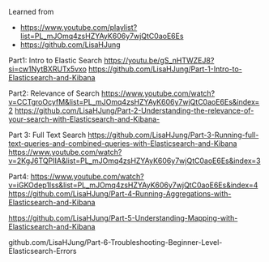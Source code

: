 

Learned from 
- https://www.youtube.com/playlist?list=PL_mJOmq4zsHZYAyK606y7wjQtC0aoE6Es
- https://github.com/LisaHJung

Part1: Intro to Elastic Search
https://youtu.be/gS_nHTWZEJ8?si=cw1NytBXRUTx5vxo
https://github.com/LisaHJung/Part-1-Intro-to-Elasticsearch-and-Kibana

Part2: Relevance of Search
https://www.youtube.com/watch?v=CCTgroOcyfM&list=PL_mJOmq4zsHZYAyK606y7wjQtC0aoE6Es&index=2
https://github.com/LisaHJung/Part-2-Understanding-the-relevance-of-your-search-with-Elasticsearch-and-Kibana-

Part 3: Full Text Search
https://github.com/LisaHJung/Part-3-Running-full-text-queries-and-combined-queries-with-Elasticsearch-and-Kibana
https://www.youtube.com/watch?v=2KgJ6TQPIIA&list=PL_mJOmq4zsHZYAyK606y7wjQtC0aoE6Es&index=3

Part4: 
https://www.youtube.com/watch?v=iGKOdep1Iss&list=PL_mJOmq4zsHZYAyK606y7wjQtC0aoE6Es&index=4
https://github.com/LisaHJung/Part-4-Running-Aggregations-with-Elasticsearch-and-Kibana

https://github.com/LisaHJung/Part-5-Understanding-Mapping-with-Elasticsearch-and-Kibana

github.com/LisaHJung/Part-6-Troubleshooting-Beginner-Level-Elasticsearch-Errors
